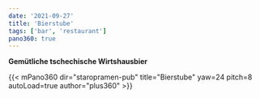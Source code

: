 ```yaml
---
date: '2021-09-27'
title: 'Bierstube'
tags: ['bar', 'restaurant']
pano360: true
---
```


**Gemütliche tschechische Wirtshausbier**

{{< mPano360
      dir="staropramen-pub"
      title="Bierstube"
      yaw=24
      pitch=8
      autoLoad=true
      author="plus360" >}}
